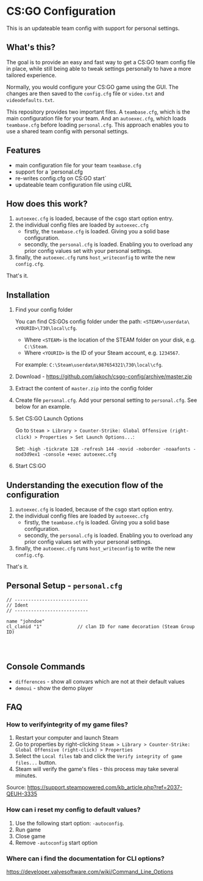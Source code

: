 # CS:GO Configuration

This is an updateable team config with support for personal settings.

## What's this?

The goal is to provide an easy and fast way to get a CS:GO team config file in place,
while still being able to tweak settings personally to have a more tailored experience.

Normally, you would configure your CS:GO game using the GUI.
The changes are then saved to the `config.cfg` file or `video.txt` and `videodefaults.txt`.

This repository provides two important files.
A `teambase.cfg`, which is the main configuration file for your team.
And an `autoexec.cfg`, which loads `teambase.cfg` before loading `personal.cfg`.
This approach enables you to use a shared team config with personal settings.

## Features

- main configuration file for your team `teambase.cfg`
- support for a `personal.cfg
- re-writes config.cfg on CS:GO start`
- updateable team configuration file using cURL

## How does this work?

1. `autoexec.cfg` is loaded, because of the csgo start option entry.
2. the individual config files are loaded by `autoexec.cfg`
   - firstly, the `teambase.cfg` is loaded. Giving you a solid base configuration.
   - secondly, the `personal.cfg` is loaded. Enabling you to overload any prior config values set with your personal settings.
5. finally, the `autoexec.cfg` runs `host_writeconfig` to write the new `config.cfg`.

That's it.

## Installation

1. Find your config folder

   You can find CS:GOs config folder under the path: `<STEAM>\userdata\<YOURID>\730\local\cfg`.
    - Where `<STEAM>` is the location of the STEAM folder on your disk, e.g. `C:\Steam`.
    - Where `<YOURID>` is the ID of your Steam account, e.g. `1234567`.

   For example: `C:\Steam\userdata\987654321\730\local\cfg`.

2. Download - https://github.com/jakoch/csgo-config/archive/master.zip
3. Extract the content of `master.zip` into the config folder
4. Create file `personal.cfg`. Add your personal setting to `personal.cfg`. See below for an example.
5. Set CS:GO Launch Options

   Go to `Steam > Library > Counter-Strike: Global Offensive (right-click) > Properties > Set Launch Options...`:

   Set: `-high -tickrate 128 -refresh 144 -novid -noborder -noaafonts -nod3d9ex1 -console +exec autoexec.cfg`

6. Start CS:GO


## Understanding the execution flow of the configuration

1. `autoexec.cfg` is loaded, because of the csgo start option entry.
2. the individual config files are loaded by `autoexec.cfg`
   - firstly, the `teambase.cfg` is loaded. Giving you a solid base configuration.
   - secondly, the `personal.cfg` is loaded. Enabling you to overload any prior config values set with your personal settings.
5. finally, the `autoexec.cfg` runs `host_writeconfig` to write the new `config.cfg`.

That's it.

## Personal Setup - `personal.cfg`

```
// ---------------------------
// Ident
// ---------------------------

name "johndoe"
cl_clanid "1"             // clan ID for name decoration (Steam Group ID)




```

## Console Commands

- `differences` - show all convars which are not at their default values
- `demoui` - show the demo player


## FAQ

### How to verifyintegrity of my game files?

1. Restart your computer and launch Steam
2. Go to properties by right-clicking `Steam > Library > Counter-Strike: Global Offensive (right-click) > Properties`
3. Select the `Local files` tab and click the `Verify integrity of game files...` button.
4. Steam will verify the game's files - this process may take several minutes.

Source: https://support.steampowered.com/kb_article.php?ref=2037-QEUH-3335

### How can i reset my config to default values?

1. Use the following start option: `-autoconfig`.
2. Run game
3. Close game
4. Remove `-autoconfig` start option

### Where can i find the documentation for CLI options?

https://developer.valvesoftware.com/wiki/Command_Line_Options
